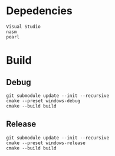 # Depedencies
```
Visual Studio
nasm
pearl
```

# Build
## Debug
```
git submodule update --init --recursive
cmake --preset windows-debug
cmake --build build
```
## Release
```
git submodule update --init --recursive
cmake --preset windows-release
cmake --build build
```
